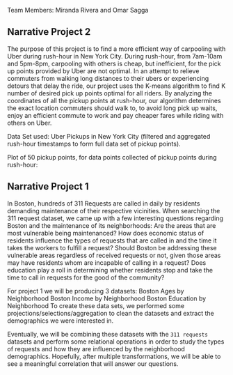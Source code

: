 Team Members: Miranda Rivera and Omar Sagga
## Narrative Project 2
The purpose of this project is to find a more efficient way of carpooling with Uber during rush-hour in New York City. During rush-hour, from 7am-10am and 5pm-8pm, carpooling with others is cheap, but inefficient, for the pick up points provided by Uber are not optimal. In an attempt to relieve commuters from walking long distances to their ubers or experiencing detours that delay the ride, our project uses the K-means algorithm to find K number of desired pick up points optimal for all riders. By analyzing the coordinates of all the pickup points at rush-hour, our algorithm determines the exact location commuters should walk to, to avoid long pick up waits, enjoy an efficient commute to work and pay cheaper fares while riding with others on Uber. 

Data Set used: Uber Pickups in New York City (filtered and aggregated rush-hour timestamps to form full data set of pickup points).


Plot of 50 pickup points, for data points collected of pickup points during rush-hour: 



## Narrative Project 1

In Boston, hundreds of 311 Requests are called in daily by residents demanding maintenance of their respective vicinities. When searching the 311 request dataset, we came up with a few interesting questions regarding Boston and the maintenance of its neighborhoods: Are the areas that are most vulnerable being maintenanced? How does economic status of residents influence the types of requests that are called in and the time it takes the workers to fulfill a request? Should Boston be addressing these vulnerable areas regardless of received requests or not, given those areas may have residents whom are incapable of calling in a request? Does education play a roll in determining whether residents stop and take the time to call in requests for the good of the community? 


For project 1 we will be producing 3 datasets:
Boston Ages by Neighborhood 
Boston Income by Neighborhood
Boston Education by Neighborhood
To create these data sets, we performed some projections/selections/aggregation to clean the datasets and extract the demographics we were interested in. 


Eventually, we will be combining these datasets with the `311 requests` datasets and perform some relational operations in order to study the types of requests and how they are influenced by the neighborhood demographics. Hopefully, after multiple transformations, we will be able to see a meaningful correlation that will answer our questions. 

